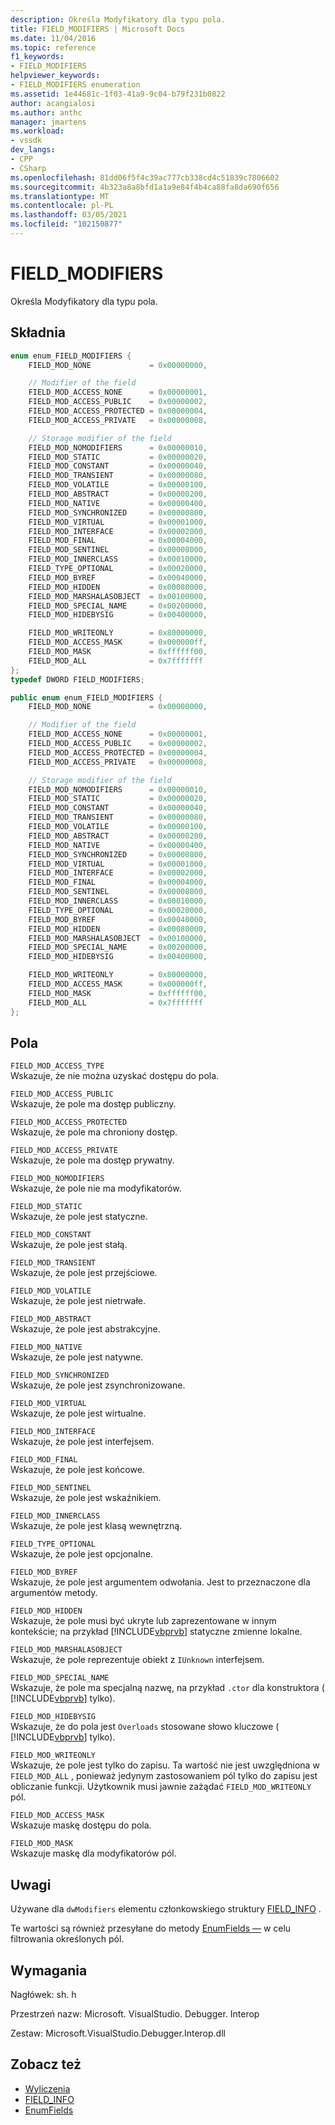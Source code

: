 ```yaml
---
description: Określa Modyfikatory dla typu pola.
title: FIELD_MODIFIERS | Microsoft Docs
ms.date: 11/04/2016
ms.topic: reference
f1_keywords:
- FIELD_MODIFIERS
helpviewer_keywords:
- FIELD_MODIFIERS enumeration
ms.assetid: 1e44681c-1f03-41a9-9c04-b79f231b0822
author: acangialosi
ms.author: anthc
manager: jmartens
ms.workload:
- vssdk
dev_langs:
- CPP
- CSharp
ms.openlocfilehash: 81dd06f5f4c39ac777cb338cd4c51839c7806602
ms.sourcegitcommit: 4b323a8a8bfd1a1a9e84f4b4ca88fa8da690f656
ms.translationtype: MT
ms.contentlocale: pl-PL
ms.lasthandoff: 03/05/2021
ms.locfileid: "102150877"
---
```

# <a name="field_modifiers"></a>FIELD_MODIFIERS
Określa Modyfikatory dla typu pola.

## <a name="syntax"></a>Składnia

```cpp
enum enum_FIELD_MODIFIERS {
    FIELD_MOD_NONE             = 0x00000000,

    // Modifier of the field
    FIELD_MOD_ACCESS_NONE      = 0x00000001,
    FIELD_MOD_ACCESS_PUBLIC    = 0x00000002,
    FIELD_MOD_ACCESS_PROTECTED = 0x00000004,
    FIELD_MOD_ACCESS_PRIVATE   = 0x00000008,

    // Storage modifier of the field
    FIELD_MOD_NOMODIFIERS      = 0x00000010,
    FIELD_MOD_STATIC           = 0x00000020,
    FIELD_MOD_CONSTANT         = 0x00000040,
    FIELD_MOD_TRANSIENT        = 0x00000080,
    FIELD_MOD_VOLATILE         = 0x00000100,
    FIELD_MOD_ABSTRACT         = 0x00000200,
    FIELD_MOD_NATIVE           = 0x00000400,
    FIELD_MOD_SYNCHRONIZED     = 0x00000800,
    FIELD_MOD_VIRTUAL          = 0x00001000,
    FIELD_MOD_INTERFACE        = 0x00002000,
    FIELD_MOD_FINAL            = 0x00004000,
    FIELD_MOD_SENTINEL         = 0x00008000,
    FIELD_MOD_INNERCLASS       = 0x00010000,
    FIELD_TYPE_OPTIONAL        = 0x00020000,
    FIELD_MOD_BYREF            = 0x00040000,
    FIELD_MOD_HIDDEN           = 0x00080000,
    FIELD_MOD_MARSHALASOBJECT  = 0x00100000,
    FIELD_MOD_SPECIAL_NAME     = 0x00200000,
    FIELD_MOD_HIDEBYSIG        = 0x00400000,

    FIELD_MOD_WRITEONLY        = 0x80000000,
    FIELD_MOD_ACCESS_MASK      = 0x000000ff,
    FIELD_MOD_MASK             = 0xffffff00,
    FIELD_MOD_ALL              = 0x7fffffff
};
typedef DWORD FIELD_MODIFIERS;
```

```csharp
public enum enum_FIELD_MODIFIERS {
    FIELD_MOD_NONE             = 0x00000000,

    // Modifier of the field
    FIELD_MOD_ACCESS_NONE      = 0x00000001,
    FIELD_MOD_ACCESS_PUBLIC    = 0x00000002,
    FIELD_MOD_ACCESS_PROTECTED = 0x00000004,
    FIELD_MOD_ACCESS_PRIVATE   = 0x00000008,

    // Storage modifier of the field
    FIELD_MOD_NOMODIFIERS      = 0x00000010,
    FIELD_MOD_STATIC           = 0x00000020,
    FIELD_MOD_CONSTANT         = 0x00000040,
    FIELD_MOD_TRANSIENT        = 0x00000080,
    FIELD_MOD_VOLATILE         = 0x00000100,
    FIELD_MOD_ABSTRACT         = 0x00000200,
    FIELD_MOD_NATIVE           = 0x00000400,
    FIELD_MOD_SYNCHRONIZED     = 0x00000800,
    FIELD_MOD_VIRTUAL          = 0x00001000,
    FIELD_MOD_INTERFACE        = 0x00002000,
    FIELD_MOD_FINAL            = 0x00004000,
    FIELD_MOD_SENTINEL         = 0x00008000,
    FIELD_MOD_INNERCLASS       = 0x00010000,
    FIELD_TYPE_OPTIONAL        = 0x00020000,
    FIELD_MOD_BYREF            = 0x00040000,
    FIELD_MOD_HIDDEN           = 0x00080000,
    FIELD_MOD_MARSHALASOBJECT  = 0x00100000,
    FIELD_MOD_SPECIAL_NAME     = 0x00200000,
    FIELD_MOD_HIDEBYSIG        = 0x00400000,

    FIELD_MOD_WRITEONLY        = 0x80000000,
    FIELD_MOD_ACCESS_MASK      = 0x000000ff,
    FIELD_MOD_MASK             = 0xffffff00,
    FIELD_MOD_ALL              = 0x7fffffff
};
```

## <a name="fields"></a>Pola
`FIELD_MOD_ACCESS_TYPE`\
Wskazuje, że nie można uzyskać dostępu do pola.

`FIELD_MOD_ACCESS_PUBLIC`\
Wskazuje, że pole ma dostęp publiczny.

`FIELD_MOD_ACCESS_PROTECTED`\
Wskazuje, że pole ma chroniony dostęp.

`FIELD_MOD_ACCESS_PRIVATE`\
Wskazuje, że pole ma dostęp prywatny.

`FIELD_MOD_NOMODIFIERS`\
Wskazuje, że pole nie ma modyfikatorów.

`FIELD_MOD_STATIC`\
Wskazuje, że pole jest statyczne.

`FIELD_MOD_CONSTANT`\
Wskazuje, że pole jest stałą.

`FIELD_MOD_TRANSIENT`\
Wskazuje, że pole jest przejściowe.

`FIELD_MOD_VOLATILE`\
Wskazuje, że pole jest nietrwałe.

`FIELD_MOD_ABSTRACT`\
Wskazuje, że pole jest abstrakcyjne.

`FIELD_MOD_NATIVE`\
Wskazuje, że pole jest natywne.

`FIELD_MOD_SYNCHRONIZED`\
Wskazuje, że pole jest zsynchronizowane.

`FIELD_MOD_VIRTUAL`\
Wskazuje, że pole jest wirtualne.

`FIELD_MOD_INTERFACE`\
Wskazuje, że pole jest interfejsem.

`FIELD_MOD_FINAL`\
Wskazuje, że pole jest końcowe.

`FIELD_MOD_SENTINEL`\
Wskazuje, że pole jest wskaźnikiem.

`FIELD_MOD_INNERCLASS`\
Wskazuje, że pole jest klasą wewnętrzną.

`FIELD_TYPE_OPTIONAL`\
Wskazuje, że pole jest opcjonalne.

`FIELD_MOD_BYREF`\
Wskazuje, że pole jest argumentem odwołania. Jest to przeznaczone dla argumentów metody.

`FIELD_MOD_HIDDEN`\
Wskazuje, że pole musi być ukryte lub zaprezentowane w innym kontekście; na przykład [!INCLUDE[vbprvb](../../../code-quality/includes/vbprvb_md.md)] statyczne zmienne lokalne.

`FIELD_MOD_MARSHALASOBJECT`\
Wskazuje, że pole reprezentuje obiekt z `IUnknown` interfejsem.

`FIELD_MOD_SPECIAL_NAME`\
Wskazuje, że pole ma specjalną nazwę, na przykład `.ctor` dla konstruktora ( [!INCLUDE[vbprvb](../../../code-quality/includes/vbprvb_md.md)] tylko).

`FIELD_MOD_HIDEBYSIG`\
Wskazuje, że do pola jest `Overloads` stosowane słowo kluczowe ( [!INCLUDE[vbprvb](../../../code-quality/includes/vbprvb_md.md)] tylko).

`FIELD_MOD_WRITEONLY`\
Wskazuje, że pole jest tylko do zapisu. Ta wartość nie jest uwzględniona w `FIELD_MOD_ALL` , ponieważ jedynym zastosowaniem pól tylko do zapisu jest obliczanie funkcji. Użytkownik musi jawnie zażądać `FIELD_MOD_WRITEONLY` pól.

`FIELD_MOD_ACCESS_MASK`\
Wskazuje maskę dostępu do pola.

`FIELD_MOD_MASK`\
Wskazuje maskę dla modyfikatorów pól.

## <a name="remarks"></a>Uwagi
Używane dla `dwModifiers` elementu członkowskiego struktury [FIELD_INFO](../../../extensibility/debugger/reference/field-info.md) .

Te wartości są również przesyłane do metody [EnumFields —](../../../extensibility/debugger/reference/idebugcontainerfield-enumfields.md) w celu filtrowania określonych pól.

## <a name="requirements"></a>Wymagania
Nagłówek: sh. h

Przestrzeń nazw: Microsoft. VisualStudio. Debugger. Interop

Zestaw: Microsoft.VisualStudio.Debugger.Interop.dll

## <a name="see-also"></a>Zobacz też
- [Wyliczenia](../../../extensibility/debugger/reference/enumerations-visual-studio-debugging.md)
- [FIELD_INFO](../../../extensibility/debugger/reference/field-info.md)
- [EnumFields](../../../extensibility/debugger/reference/idebugcontainerfield-enumfields.md)
